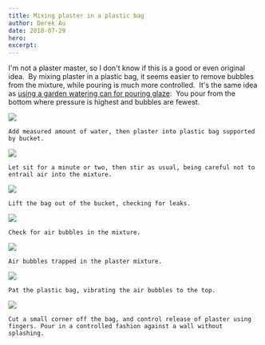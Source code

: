 ```yaml
---
title: Mixing plaster in a plastic bag
author: Derek Au
date: 2018-07-29
hero: 
excerpt: 
---
```


I'm not a plaster master, so I don't know if this is a good or even original idea.  By mixing plaster in a plastic bag, it seems easier to remove bubbles from the mixture, while pouring is much more controlled.  It's the same idea as [using a garden watering can for pouring glaze](http://www.derekau.net/2017/03/12/pouring-glaze-with-a-watering-can/):  You pour from the bottom where pressure is highest and bubbles are fewest.

![](./images/IMG_1677-e1532868144308.jpg)
    
    Add measured amount of water, then plaster into plastic bag supported by bucket.
    
![](./images/IMG_1692-1.jpg)
    
    Let sit for a minute or two, then stir as usual, being careful not to entrail air into the mixture.
    
![](./images/IMG_1681-e1532867897115.jpg)
    
    Lift the bag out of the bucket, checking for leaks.
    
![](./images/IMG_1668-e1532868391401.jpg)
    
    Check for air bubbles in the mixture.
    
![](./images/IMG_1685-e1532868404638.jpg)
    
    Air bubbles trapped in the plaster mixture.
    
![](./images/IMG_1688-e1532868416513.jpg)
    
    Pat the plastic bag, vibrating the air bubbles to the top.
    
![](./images/IMG_1705_edit.jpg)
    
    Cut a small corner off the bag, and control release of plaster using fingers. Pour in a controlled fashion against a wall without splashing.

